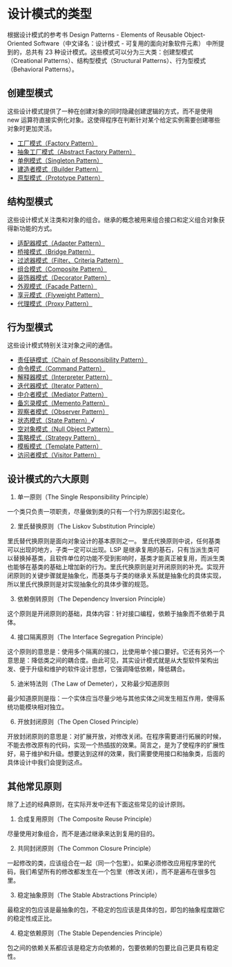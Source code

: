 # 设计模式的类型
根据设计模式的参考书 Design Patterns - Elements of Reusable Object-Oriented Software（中文译名：设计模式 - 可复用的面向对象软件元素） 中所提到的，总共有 23 种设计模式。这些模式可以分为三大类：创建型模式（Creational Patterns）、结构型模式（Structural Patterns）、行为型模式（Behavioral Patterns）。

## 创建型模式
这些设计模式提供了一种在创建对象的同时隐藏创建逻辑的方式，而不是使用 new 运算符直接实例化对象。这使得程序在判断针对某个给定实例需要创建哪些对象时更加灵活。

- [工厂模式（Factory Pattern）]()
- [抽象工厂模式（Abstract Factory Pattern）]()
- [单例模式（Singleton Pattern）]()
- [建造者模式（Builder Pattern）]()
- [原型模式（Prototype Pattern）]()

## 结构型模式
这些设计模式关注类和对象的组合。继承的概念被用来组合接口和定义组合对象获得新功能的方式。

- [适配器模式（Adapter Pattern）]()
- [桥接模式（Bridge Pattern）]()
- [过滤器模式（Filter、Criteria Pattern）]()
- [组合模式（Composite Pattern）]()
- [装饰器模式（Decorator Pattern）]()
- [外观模式（Facade Pattern）]()
- [享元模式（Flyweight Pattern）]()
- [代理模式（Proxy Pattern）]()

## 行为型模式
这些设计模式特别关注对象之间的通信。

- [责任链模式（Chain of Responsibility Pattern）]()
- [命令模式（Command Pattern）]()
- [解释器模式（Interpreter Pattern）]()
- [迭代器模式（Iterator Pattern）]()
- [中介者模式（Mediator Pattern）]()
- [备忘录模式（Memento Pattern）]()
- [观察者模式（Observer Pattern）]()
- [状态模式（State Pattern）](https://github.com/wuxchong/designPattern/blob/master/behavior/src/state/StatePattern.md)√
- [空对象模式（Null Object Pattern）]()
- [策略模式（Strategy Pattern）]()
- [模板模式（Template Pattern）]()
- [访问者模式（Visitor Pattern）]()

## 设计模式的六大原则

1. 单一原则（The Single Responsibility Principle）

一个类只负责一项职责，尽量做到类的只有一个行为原因引起变化。

2. 里氏替换原则（The Liskov Substitution Principle）

里氏替代换原则是面向对象设计的基本原则之一。 里氏代换原则中说，任何基类可以出现的地方，子类一定可以出现。LSP 是继承复用的基石，只有当派生类可以替换掉基类，且软件单位的功能不受到影响时，基类才能真正被复用，而派生类也能够在基类的基础上增加新的行为。里氏代换原则是对开闭原则的补充。实现开闭原则的关键步骤就是抽象化，而基类与子类的继承关系就是抽象化的具体实现，所以里氏代换原则是对实现抽象化的具体步骤的规范。

3. 依赖倒转原则（The Dependency Inversion Principle）

这个原则是开闭原则的基础，具体内容：针对接口编程，依赖于抽象而不依赖于具体。

4. 接口隔离原则（The Interface Segregation Principle）

这个原则的意思是：使用多个隔离的接口，比使用单个接口要好。它还有另外一个意思是：降低类之间的耦合度。由此可见，其实设计模式就是从大型软件架构出发、便于升级和维护的软件设计思想，它强调降低依赖，降低耦合。

5. 迪米特法则（The Law of Demeter），又称最少知道原则

最少知道原则是指：一个实体应当尽量少地与其他实体之间发生相互作用，使得系统功能模块相对独立。

6. 开放封闭原则（The Open Closed Principle）

开放封闭原则的意思是：对扩展开放，对修改关闭。在程序需要进行拓展的时候，不能去修改原有的代码，实现一个热插拔的效果。简言之，是为了使程序的扩展性好，易于维护和升级。想要达到这样的效果，我们需要使用接口和抽象类，后面的具体设计中我们会提到这点。

## 其他常见原则
除了上述的经典原则，在实际开发中还有下面这些常见的设计原则。

1. 合成复用原则（The Composite Reuse Principle）

尽量使用对象组合，而不是通过继承来达到复用的目的。

2. 共同封闭原则（The Common Closure Principle）

一起修改的类，应该组合在一起（同一个包里）。如果必须修改应用程序里的代码，我们希望所有的修改都发生在一个包里（修改关闭），而不是遍布在很多包里。

3. 稳定抽象原则（The Stable Abstractions Principle）

最稳定的包应该是最抽象的包，不稳定的包应该是具体的包，即包的抽象程度跟它的稳定性成正比。

4. 稳定依赖原则（The Stable Dependencies Principle）

包之间的依赖关系都应该是稳定方向依赖的，包要依赖的包要比自己更具有稳定性。